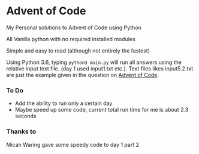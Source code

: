 # Advent of Code
My Personal solutions to Advent of Code using Python

All Vanilla python with no required installed modules

Simple and easy to read (although not entirely the fastest)

Using Python 3.6, typing `python3 main.py` will run all answers using the relative input text file. (day 1 used input1.txt etc.). Text files likes input5.2.txt are just the example given in the question on [Advent of Code](https://adventofcode.com/).

### To Do
- Add the ability to run only a certain day
- Maybe speed up some code, current total run time for me is about 2.3 seconds

### Thanks to
Micah Waring gave some speedy code to day 1 part 2

